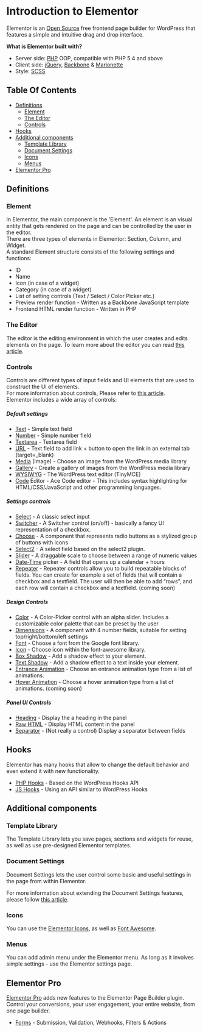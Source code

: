 # Introduction to Elementor

Elementor is an [Open Source](https://opensource.org/) free frontend page builder for WordPress that features a simple and intuitive drag and drop interface.

**What is Elementor built with?**

* Server side: [PHP](http://php.net/) OOP, compatible with PHP 5.4 and above
* Client side: [jQuery](https://jquery.com/), [Backbone](http://backbonejs.org/) & [Marionette](http://marionettejs.com/)
* Style: [SCSS](http://sass-lang.com/)

## Table Of Contents

* [Definitions](#definitions)
  - [Element](#element)
  - [The Editor](#the-editor)
  - [Controls](#controls)
* [Hooks](#hooks)
* [Additional components](#additional-components)
  - [Template Library](#template-library)
  - [Document Settings](#document-settings)
  - [Icons](#icons)
  - [Menus](#menus)
* [Elementor Pro](#additional-components)

## Definitions

### Element

In Elementor, the main component is the 'Element'. An element is an visual entity that gets rendered on the page and can be controlled by the user in the editor.<br>
There are three types of elements in Elementor: Section, Column, and Widget.<br>
A standard Element structure consists of the following settings and functions:

* ID
* Name
* Icon (in case of a widget)
* Category (in case of a widget)
* List of setting controls (Text / Select / Color Picker etc.)
* Preview render function - Written as a Backbone JavaScript template
* Frontend HTML render function - Written in PHP

### The Editor

The editor is the editing environment in which the user creates and edits elements on the page. To learn more about the editor you can read [this article](content/the-editor.md).

### Controls

Controls are different types of input fields and UI elements that are used to construct the UI of elements.<br>
For more information about controls, Please refer to [this article](content/controls/README.md).<br>
Elementor includes a wide array of controls:

##### Default settings

* [Text](content/controls/_text.md) - Simple text field
* [Number](content/controls/_number.md) - Simple number field
* [Textarea](content/controls/_textarea.md) - Textarea field
* [URL](content/controls/_url.md) - Text field to add link + button to open the link in an external tab (target=_blank)
* [Media](content/controls/_media.md) (Image) - Choose an image from the WordPress media library
* [Gallery](content/controls/_gallery.md) - Create a gallery of images from the WordPress media library
* [WYSIWYG](content/controls/_wysiwyg.md) - The WordPress text editor (TinyMCE)
* [Code](content/controls/_code.md) Editor - Ace Code editor - This includes syntax highlighting for HTML/CSS/JavaScript and other programming languages.

##### Settings controls

* [Select](content/controls/_select.md) - A classic select input
* [Switcher](content/controls/_switcher.md) - A Switcher control (on/off) - basically a fancy UI representation of a checkbox.
* [Choose](content/controls/_choose.md) - A component that represents radio buttons as a stylized group of buttons with icons
* [Select2](content/controls/_select2.md) - A select field based on the select2 plugin.
* [Slider](content/controls/_slider.md) - A draggable scale to choose between a range of numeric values
* [Date-Time](content/controls/_date.md) picker - A field that opens up a calendar + hours
* [Repeater](content/controls/_repeater.md) - Repeater controls allow you to build repeatable blocks of fields. You can create for example a set of fields that will contain a checkbox and a textfield. The user will then be able to add “rows”, and each row will contain a checkbox and a textfield. (coming soon)

##### Design Controls

* [Color](content/controls/_color.md) - A Color-Picker control with an alpha slider. Includes a customizable color palette that can be preset by the user
* [Dimensions](content/controls/_dimensions.md) - A component with 4 number fields, suitable for setting top/right/bottom/left settings
* [Font](content/controls/_font.md) - Choose a font from the Google font library.
* [Icon](content/controls/_icon.md) - Choose icon within the font-awesome library.
* [Box Shadow](content/controls/_box-shadow.md) - Add a shadow effect to your element.
* [Text Shadow](content/controls/_text-shadow.md) - Add a shadow effect to a text inside your element.
* [Entrance Animation](content/controls/_animation.md) - Choose an entrance animation type from a list of animations.
* [Hover Animation](content/controls/_hover-animation.md) - Choose a hover animation type from a list of animations. (coming soon)

##### Panel UI Controls

* [Heading](content/controls/_heading.md) - Display the a heading in the panel
* [Raw HTML](content/controls/_raw-html.md) - Display HTML content in the panel
* [Separator](content/controls/controls-and-the-editor.md#separator) - (Not really a control) Display a separator between fields

## Hooks

Elementor has many hooks that allow to change the default behavior and even extend it with new functionality. 
- [PHP Hooks](content/hooks/php-hooks.md) - Based on the WordPress Hooks API
- [JS Hooks](content/hooks/js-hooks.md) - Using an API similar to WordPress Hooks

## Additional components

### Template Library

The Template Library lets you save pages, sections and widgets for reuse, as well as use pre-designed Elementor templates.

### Document Settings

Document Settings lets the user control some basic and useful settings in the page from within Elementor.

For more information about extending the Document Settings features, please follow [this article](content/controls/page-settings.md).


### Icons

You can use the [Elementor Icons](https://github.com/pojome/elementor-icons), as well as [Font Awesome](http://fontawesome.io/).

### Menus

You can add admin menu under the Elementor menu. As long as it involves simple settings - use the Elementor settings page.

## Elementor Pro

[Elementor Pro](https://elementor.com/pro/) adds new features to the Elementor Page Builder plugin. Control your conversions, your user engagement, your entire website, from one page builder.

* [Forms](content/pro/forms.md) - Submission, Validation, Webhooks, Filters & Actions
